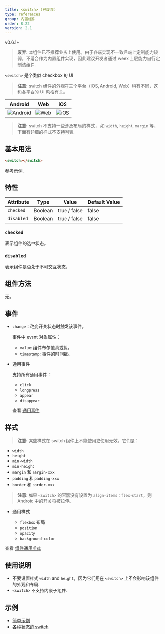```yaml
---
title: <switch> (已废弃)
type: references
group: 内置组件
order: 8.22
version: 2.1
---
```


<span class="weex-version">v0.6.1+</span>

> **废弃:** 本组件已不推荐业务上使用。由于各端实现不一致且端上定制能力较弱，不适合作为内置组件实现，因此建议开发者通过 weex 上层能力自行定制该组件.

`<switch>` 是个类似 checkbox 的 UI

> **注意:** switch 组件的外观在三个平台（iOS, Android, Web）稍有不同，这和各平台的 UI 风格有关。

| Android | Web | iOS |
| -------- | --- | --- |
| ![Android](https://img.alicdn.com/tfs/TB1xIEqnfDH8KJjy1XcXXcpdXXa-314-242.png) | ![Web](https://img.alicdn.com/tfs/TB1ugX2k5qAXuNjy1XdXXaYcVXa-308-276.png) | ![iOS](https://img.alicdn.com/tfs/TB1t3X2k5qAXuNjy1XdXXaYcVXa-318-270.png) |

> **注意:** switch 不支持一些涉及布局的样式， 如 `width`, `height`, `margin` 等，下面有详细的样式不支持列表.

## 基本用法

```html
<switch></switch>
```

参考[示例](http://dotwe.org/vue/00f4b68b3a86360df1f38728fd0b4a1f).

## 特性

| Attribute     | Type   | Value                      | Default Value |
| ------------- | ------ | -------------------------- | ------------- |
| `checked`     | Boolean |   true / false            | false         |
| `disabled`    | Boolean |   true / false            | false         |


### `checked`

表示组件的选中状态。

### `disabled`

表示组件是否处于不可交互状态。


## 组件方法

无。

## 事件

- `change`：改变开关状态时触发该事件。

  事件中 event 对象属性：

  - `value`: 组件布尔值真或假。
  - `timestamp`: 事件的时间戳。

- 通用事件

  支持所有通用事件：

  - `click`
  - `longpress`
  - `appear`
  - `disappear`

  查看 [通用事件](/cn/wiki/common-events.html)

## 样式

> **注意:** 某些样式在 switch 组件上不能使用或使用无效，它们是：

- `width`
- `height`
- `min-width`
- `min-height`
- `margin` 和 `margin-xxx`
- `padding` 和 `padding-xxx`
- `border` 和 `border-xxx`

> **注意:** 如果 `<switch>` 的容器没有设置为 `align-items：flex-start`，则 Android 中的开关将被拉伸。

- 通用样式

  - `flexbox` 布局
  - `position`
  - `opacity`
  - `background-color`

查看 [组件通用样式](/cn/wiki/common-styles.html)


## 使用说明

- 不要设置样式 `width` and `height`，因为它们用在 `<switch>` 上不会影响该组件的外观和布局.
- `<switch>` 不支持内嵌子组件.

## 示例

- [简单示例](http://dotwe.org/vue/00f4b68b3a86360df1f38728fd0b4a1f)
- [各种状态的 switch](http://dotwe.org/vue/9068f28ba80e871d89dabb9fccff5cc6)
